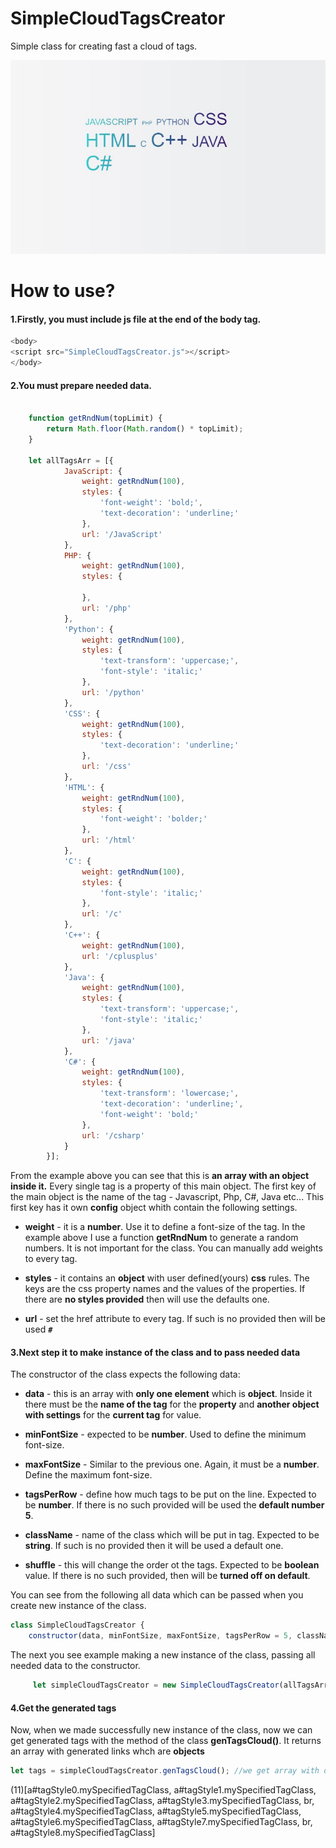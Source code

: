 # SimpleCloudTagsCreator
Simple class for creating fast a cloud of tags.

<img src="example1.JPG" alt="" />


# How to use?

#### 1.Firstly, you must include js file at the end of the body tag.

```javascript
<body>
<script src="SimpleCloudTagsCreator.js"></script>
</body>
```




#### 2.You must prepare needed data.
```javascript

	function getRndNum(topLimit) {
		return Math.floor(Math.random() * topLimit);
    }

	let allTagsArr = [{
            JavaScript: {
                weight: getRndNum(100),
                styles: {
                    'font-weight': 'bold;',
                    'text-decoration': 'underline;'
                },
                url: '/JavaScript'
            },
            PHP: {
                weight: getRndNum(100),
                styles: {

                },
                url: '/php'
            },
            'Python': {
                weight: getRndNum(100),
                styles: {
                    'text-transform': 'uppercase;',
                    'font-style': 'italic;'
                },
                url: '/python'
            },
            'CSS': {
                weight: getRndNum(100),
                styles: {
                    'text-decoration': 'underline;'
                },
                url: '/css'
            },
            'HTML': {
                weight: getRndNum(100),
                styles: {
                    'font-weight': 'bolder;'
                },
                url: '/html'
            },
            'C': {
                weight: getRndNum(100),
                styles: {
                    'font-style': 'italic;'
                },
                url: '/c'
            },
            'C++': {
                weight: getRndNum(100),
                url: '/cplusplus'
            },
            'Java': {
                weight: getRndNum(100),
                styles: {
                    'text-transform': 'uppercase;',
                    'font-style': 'italic;'
                },
                url: '/java'
            },
            'C#': {
                weight: getRndNum(100),
                styles: {
                    'text-transform': 'lowercase;',
                    'text-decoration': 'underline;',
                    'font-weight': 'bold;'
                },
                url: '/csharp'
            }
        }];
```

 From the example above you can see that this is **an array with an object inside it.** Every single tag is a property of this main object. The first key of the main object is the name of the tag - Javascript, Php, C#, Java etc... This first key has it own **config** object whith contain the following settings.
    
- **weight** - it is a **number**. Use it to define a font-size of the tag. In the example above I use a function **getRndNum** to generate a random numbers. It is not important for the class. You can manually add weights to every tag.

- **styles** - it contains an **object** with user defined(yours) **css** rules. The keys are the css property names and the values of the properties. If there are **no styles provided** then will use the defaults one.

- **url** - set the href attribute to every tag. If such is no provided then will be used **`#`**

#### 3.Next step it to make instance of the class and to pass needed data

The constructor of the class expects the following data:
- **data** - this is an array with **only one element** which is **object**. Inside it there must be  the **name of the tag** for the **property** and **another object with settings** for the **current tag** for value.

- **minFontSize** - expected to be **number**. Used to define the minimum font-size.

- **maxFontSize** - Similar to the previous one. Again, it must be a **number**. Define the maximum font-size.

- **tagsPerRow** - define how much tags to be put on the line. Expected to be **number**. If there is no such provided will be used the **default number 5**.

- **className** - name of the class which will be put in tag. Expected to be **string**. If such is no provided then it will be used a default one.

- **shuffle** - this will change the order ot the tags. Expected to be **boolean** value. If there is no such provided, then will be **turned off on default**.

You can see from the following all data which can be passed when you create new instance of the class.
```javascript
class SimpleCloudTagsCreator {
    constructor(data, minFontSize, maxFontSize, tagsPerRow = 5, className, shuffle) {
```
The next you see example making a new instance of the class, passing all needed data to the constructor.

```javascript
     let simpleCloudTagsCreator = new SimpleCloudTagsCreator(allTagsArr, 12, 50, 4, 'mySpecifiedTagClass', true);
```

#### 4.Get the generated tags
Now, when we made successfully new instance of the class, now we can get generated tags with the method of the class **genTagsCloud()**. It returns an array with generated links whch are **objects**

```javascript
let tags = simpleCloudTagsCreator.genTagsCloud(); //we get array with objects which are the tags.
```

(11)[a#tagStyle0.mySpecifiedTagClass, a#tagStyle1.mySpecifiedTagClass, a#tagStyle2.mySpecifiedTagClass, a#tagStyle3.mySpecifiedTagClass, br, a#tagStyle4.mySpecifiedTagClass, a#tagStyle5.mySpecifiedTagClass, a#tagStyle6.mySpecifiedTagClass, a#tagStyle7.mySpecifiedTagClass, br, a#tagStyle8.mySpecifiedTagClass]

